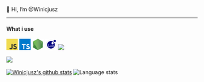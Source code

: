 👋 Hi, I’m @Winicjusz

----

#### What i use
<img src="https://raw.githubusercontent.com/github/explore/80688e429a7d4ef2fca1e82350fe8e3517d3494d/topics/javascript/javascript.png" style="max-width:100%;" height="30"> <img src="https://raw.githubusercontent.com/github/explore/80688e429a7d4ef2fca1e82350fe8e3517d3494d/topics/typescript/typescript.png" style="max-width:100%;" height="30"> <img src="https://raw.githubusercontent.com/github/explore/80688e429a7d4ef2fca1e82350fe8e3517d3494d/topics/nodejs/nodejs.png" style="max-width:100%;" height="30"> <img src="https://raw.githubusercontent.com/github/explore/80688e429a7d4ef2fca1e82350fe8e3517d3494d/topics/lua/lua.png" style="max-width:100%;" height="30">
<img src="https://luart.org/img/logo.svg" style="max-width:100%;" height="20">

![](https://komarev.com/ghpvc/?username=WinicjuszPf&style=flat-square)

[![Winicjusz's github stats](https://github-readme-stats.vercel.app/api?username=WinicjuszPf&count_private=true&show_icons=true)](https://github.com/anuraghazra/github-readme-stats&theme=cobalt)
![Language stats](https://github-readme-stats.vercel.app/api/top-langs/?username=WinicjuszPf&layout=compact&langs_count=5)

